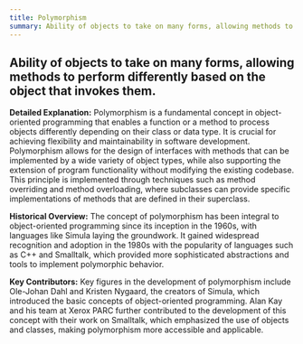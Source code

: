 ```yaml
---
title: Polymorphism
summary: Ability of objects to take on many forms, allowing methods to perform differently based on the object that invokes them.
---
```

## Ability of objects to take on many forms, allowing methods to perform differently based on the object that invokes them.

**Detailed Explanation:** Polymorphism is a fundamental concept in object-oriented programming that enables a function or a method to process objects differently depending on their class or data type. It is crucial for achieving flexibility and maintainability in software development. Polymorphism allows for the design of interfaces with methods that can be implemented by a wide variety of object types, while also supporting the extension of program functionality without modifying the existing codebase. This principle is implemented through techniques such as method overriding and method overloading, where subclasses can provide specific implementations of methods that are defined in their superclass.

**Historical Overview:** The concept of polymorphism has been integral to object-oriented programming since its inception in the 1960s, with languages like Simula laying the groundwork. It gained widespread recognition and adoption in the 1980s with the popularity of languages such as C++ and Smalltalk, which provided more sophisticated abstractions and tools to implement polymorphic behavior.

**Key Contributors:** Key figures in the development of polymorphism include Ole-Johan Dahl and Kristen Nygaard, the creators of Simula, which introduced the basic concepts of object-oriented programming. Alan Kay and his team at Xerox PARC further contributed to the development of this concept with their work on Smalltalk, which emphasized the use of objects and classes, making polymorphism more accessible and applicable.